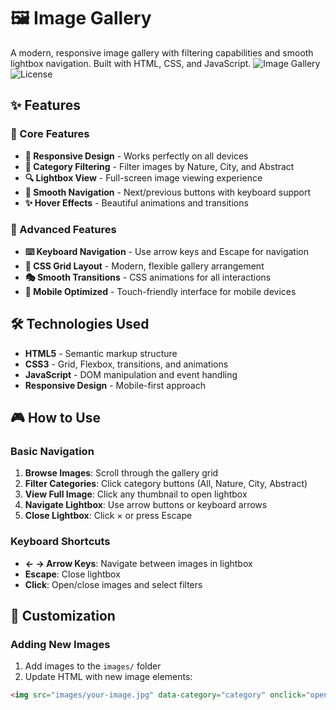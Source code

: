 # 🖼️ Image Gallery

A modern, responsive image gallery with filtering capabilities and smooth lightbox navigation. Built with HTML, CSS, and JavaScript.
![Image Gallery](https://img.shields.io/badge/Status-Live-brightgreen)
![License](https://img.shields.io/badge/License-MIT-blue)

## ✨ Features

### 🎯 Core Features
- **📱 Responsive Design** - Works perfectly on all devices
- **🎨 Category Filtering** - Filter images by Nature, City, and Abstract
- **🔍 Lightbox View** - Full-screen image viewing experience
- **🔄 Smooth Navigation** - Next/previous buttons with keyboard support
- **✨ Hover Effects** - Beautiful animations and transitions

### 🚀 Advanced Features
- **⌨️ Keyboard Navigation** - Use arrow keys and Escape for navigation
- **📐 CSS Grid Layout** - Modern, flexible gallery arrangement
- **🎭 Smooth Transitions** - CSS animations for all interactions
- **📲 Mobile Optimized** - Touch-friendly interface for mobile devices

## 🛠 Technologies Used

- **HTML5** - Semantic markup structure
- **CSS3** - Grid, Flexbox, transitions, and animations
- **JavaScript** - DOM manipulation and event handling
- **Responsive Design** - Mobile-first approach


## 🎮 How to Use

### Basic Navigation
1. **Browse Images**: Scroll through the gallery grid
2. **Filter Categories**: Click category buttons (All, Nature, City, Abstract)
3. **View Full Image**: Click any thumbnail to open lightbox
4. **Navigate Lightbox**: Use arrow buttons or keyboard arrows
5. **Close Lightbox**: Click × or press Escape

### Keyboard Shortcuts
- **← → Arrow Keys**: Navigate between images in lightbox
- **Escape**: Close lightbox
- **Click**: Open/close images and select filters

## 🎨 Customization

### Adding New Images
1. Add images to the `images/` folder
2. Update HTML with new image elements:
```html
<img src="images/your-image.jpg" data-category="category" onclick="openfullImg(this.src, this.dataset.index)" alt="Description">
